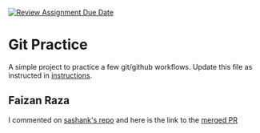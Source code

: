 [![Review Assignment Due Date](https://classroom.github.com/assets/deadline-readme-button-22041afd0340ce965d47ae6ef1cefeee28c7c493a6346c4f15d667ab976d596c.svg)](https://classroom.github.com/a/o3CCpRie)
# Git Practice
A simple project to practice a few git/github workflows.  Update this file as instructed in [instructions](./instructions.md).

## Faizan Raza

I commented on [sashank's repo](https://github.com/cs-uh-3260/s25-i1-gitpractice-sashankneupane) and here is the link to the [merged PR](https://github.com/cs-uh-3260/s25-i1-gitpractice-sashankneupane/pull/5)